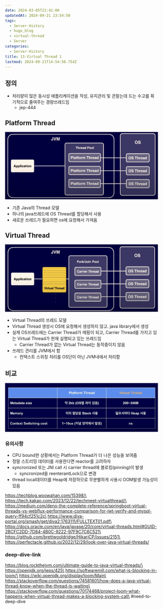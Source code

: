 ```yaml
---
date: 2024-03-05T22:41:00
updatedAt: 2024-09-21 23:54:50
tags:
  - Server-History
  - hugo_blog
  - virtual-thread
  - Server
categories:
  - Server-History
title: 13-Virtual Thread 1
lastmod: 2024-09-21T14:54:50.754Z
---
```

## 정의

* 처리량이 많은 동시성 애플리케이션을 작성, 유지관리 및 관찰는데 드는 수고를 획기적으로 줄여주는 경량쓰레드임
  * jep-444

## Platform Thread

![Pasted image 20231223233300](/image/real-resource-image/Pasted%20image%2020231223233300.png)

* 기존 Java의 Thread 모델
* 하나의 java쓰레드에 OS Thread를 할당해서 사용
* 새로운 쓰레드가 필요하면 os에 요청해서 가져옴

## Virtual Thread

![Pasted image 20231223233244](/image/real-resource-image/Pasted%20image%2020231223233244.png)

* Virtual Thread의 쓰레드 모델
* Virtual Thread 생성시 OS에 요청해서 생성하지 않고. java library에서 생성
* 실제 OS쓰레드에는 Carrier Thread가 매핑이 되고, Carrier Thread를 가지고 있는  Virtual Thread가 현재 실행되고 있는 쓰레드임
  * Carrier Thread가 없는 Virtual Thread는 동작중이지 않음
* 쓰레드 관리를 JVM에서 함
  * 컨텍스트 스위칭 처리를 OS단이 아닌 JVM내에서 처리함

## 비교

![Pasted image 20231223233119](/image/real-resource-image/Pasted%20image%2020231223233119.png)

### 유의사항

* CPU bound한 상황에서는 Platform Thread가 더 나은 성능을 보여줌
* 정말 스트리밍 데이터를 사용한다면 reactor를 고려하자
* syncronized 또는 JNI call 시  carrier thread에 블로킹(pinning)이 발생
  * syncronized을 reenterantLock으로 변경
* thread local데이터를 Heap에 저장하므로 무분별하게 사용시 OOM발생 가능성이 있음

https://techblog.woowahan.com/15398/\
https://tech.kakao.com/2023/12/22/techmeet-virtualthread/\
https://medium.com/deno-the-complete-reference/springboot-virtual-threads-vs-webflux-performance-comparison-for-jwt-verify-and-mysql-query-ff94cf251c2c\
https://www.diva-portal.org/smash/get/diva2:1763111/FULLTEXT01.pdf\
https://docs.oracle.com/en/java/javase/20/core/virtual-threads.html#GUID-2BCFC2DD-7D84-4B0C-9222-97F9C7C6C521\
https://github.com/brettwooldridge/HikariCP/issues/2151\
https://perfectacle.github.io/2022/12/29/look-over-java-virtual-threads/

### deep-dive-link

https://blog.rockthejvm.com/ultimate-guide-to-java-virtual-threads/\
https://openjdk.org/jeps/425\
https://softwaremill.com/what-is-blocking-in-loom/\
https://wiki.openjdk.org/display/loom/Main\
https://stackoverflow.com/questions/74581601/how-does-a-java-virtual-thread-know-when-the-thread-is-waiting\
https://stackoverflow.com/questions/70174468/project-loom-what-happens-when-virtual-thread-makes-a-blocking-system-call\
\#need-to-deep-dive

